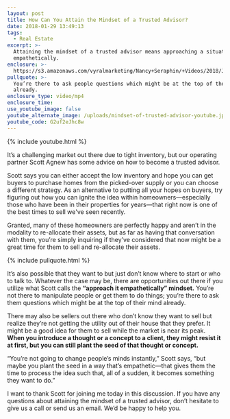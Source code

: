 ```yaml
---
layout: post
title: How Can You Attain the Mindset of a Trusted Advisor?
date: 2018-01-29 13:49:13
tags:
  - Real Estate
excerpt: >-
  Attaining the mindset of a trusted advisor means approaching a situation
  empathetically.
enclosure: >-
  https://s3.amazonaws.com/vyralmarketing/Nancy+Seraphin/+Videos/2018/January/Park+City+Real+Estate+Careers-+How+Can+You+Attain+the+Mindset+of+a+Trusted+Advisor%253F.mp4
pullquote: >-
  You’re there to ask people questions which might be at the top of their mind
  already.
enclosure_type: video/mp4
enclosure_time:
use_youtube_image: false
youtube_alternate_image: /uploads/mindset-of-trusted-advisor-youtube.jpg
youtube_code: G2uf2eJhc8w
---
```



{% include youtube.html %}

It’s a challenging market out there due to tight inventory, but our operating partner Scott Agnew has some advice on how to become a trusted advisor.

Scott says you can either accept the low inventory and hope you can get buyers to purchase homes from the picked-over supply or you can choose a different strategy. As an alternative to putting all your hopes on buyers, try figuring out how you can ignite the idea within homeowners—especially those who have been in their properties for years—that right now is one of the best times to sell we've seen recently.

Granted, many of these homeowners are perfectly happy and aren’t in the modality to re-allocate their assets, but as far as having that conversation with them, you’re simply inquiring if they’ve considered that now might be a great time for them to sell and re-allocate their assets.

{% include pullquote.html %}

It’s also possible that they want to but just don’t know where to start or who to talk to. Whatever the case may be, there are opportunities out there if you utilize what Scott calls the **“approach it empathetically” mindset.** You’re not there to manipulate people or get them to do things; you’re there to ask them questions which might be at the top of their mind already.

There may also be sellers out there who don’t know they want to sell but realize they’re not getting the utility out of their house that they prefer. It might be a good idea for them to sell while the market is near its peak. **When you introduce a thought or a concept to a client, they might resist it at first, but you can still plant the seed of that thought or concept.**

“You’re not going to change people’s minds instantly,” Scott says, “but maybe you plant the seed in a way that’s empathetic—that gives them the time to process the idea such that, all of a sudden, it becomes something they want to do.”

I want to thank Scott for joining me today in this discussion. If you have any questions about attaining the mindset of a trusted advisor, don’t hesitate to give us a call or send us an email. We’d be happy to help you.